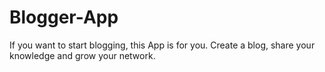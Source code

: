 # Blogger-App
If you want to start blogging, this App is for you. Create a blog, share your knowledge and grow your network. 

